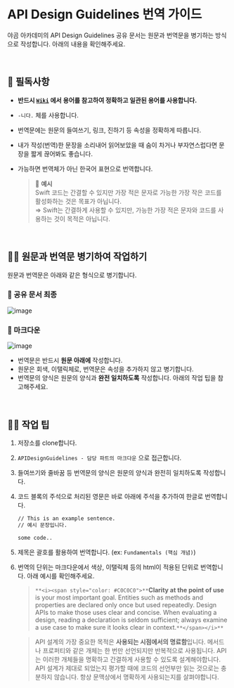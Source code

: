 
# API Design Guidelines 번역 가이드

야곰 아카데미의 API Design Guidelines 공유 문서는 원문과 번역문을 병기하는 방식으로 작성합니다. 아래의 내용을 확인해주세요.

<br>

## 📮 필독사항

- **반드시 [`Wiki`](https://github.com/yagom-academy/swift-doc-kor/wiki/용어-위키) 에서 용어를 참고하여 정확하고 일관된 용어를 사용합니다.**
- `-니다.` 체를 사용합니다.
- 번역문에는 원문의 들여쓰기, 링크, 진하기 등 속성을 정확하게 따릅니다.
- 내가 작성(번역)한 문장을 소리내어 읽어보았을 때 숨이 차거나 부자연스럽다면 문장을 짧게 끊어봐도 좋습니다.
- 가능하면 번역체가 아닌 한국어 표현으로 번역합니다.
    
    > 🔎 **예시**   
    Swift 코드는 간결할 수 있지만 가장 적은 문자로 가능한 가장 작은 코드를 활성화하는 것은 목표가 아닙니다.    
    ⇒ Swift는 간결하게 사용할 수 있지만, 가능한 가장 적은 문자와 코드를 사용하는 것이 목적은 아닙니다.
    > 

<br>

## ✍🏻 원문과 번역문 병기하여 작업하기

원문과 번역문은 아래와 같은 형식으로 병기합니다.

### 🔎 공유 문서 최종

<img alt="image" src="https://user-images.githubusercontent.com/73867548/157362639-ce82a9b3-e618-4bff-bd2d-27852ac9eac0.png">



### 🔎 마크다운

<img alt="image" src="https://user-images.githubusercontent.com/73867548/156737933-cb84c4de-e524-4f49-8082-52f73dd8ff3d.png">

- 번역문은 반드시 **원문 아래에** 작성합니다.
- 원문은 회색, 이탤릭체로, 번역문은 속성을 추가하지 않고 병기합니다.
- 번역문의 양식은 원문의 양식과 **완전 일치하도록** 작성합니다. 아래의 작업 팁을 참고해주세요.

<br>

## ✍🏻 작업 팁

1. 저장소를 clone합니다.
2. `APIDesignGuidelines - 담당 파트의 마크다운` 으로 접근합니다.
3. 들여쓰기와 줄바꿈 등 번역문의 양식은 원문의 양식과 완전히 일치하도록 작성합니다. 
4. 코드 블록의 주석으로 처리된 영문은 바로 아래에 주석을 추가하여 한글로 번역합니다.
    
    ```markdown
    // This is an example sentence.
    // 예시 문장입니다.
    
    some code..
    ```
    
5. 제목은 괄호를 활용하여 번역합니다. (ex: `Fundamentals (핵심 개념)`)
6. 번역의 단위는 마크다운에서 색상, 이탤릭체 등의 html이 적용된 단위로 번역합니다. 아래 예시를 확인해주세요.
    
    > `**<i><span style="color: #C0C0C0">**`**Clarity at the point of use** is your most important goal. Entities such as methods and properties are declared only once but used repeatedly. Design APIs to make those uses clear and concise. When evaluating a design, reading a declaration is seldom sufficient; always examine a use case to make sure it looks clear in context.`**</span></i>**`
    
    > API 설계의 가장 중요한 목적은 **사용되는 시점에서의 명료함**입니다. 메서드나 프로퍼티와 같은 개체는 한 번만 선언되지만 반복적으로 사용됩니다. API는 이러한 개체들을 명확하고 간결하게 사용할 수 있도록 설계해야합니다. API 설계가 제대로 되었는지 평가할 때에 코드의 선언부만 읽는 것으로는 충분하지 않습니다. 항상 문맥상에서 명확하게 사용되는지를 살펴야합니다.
